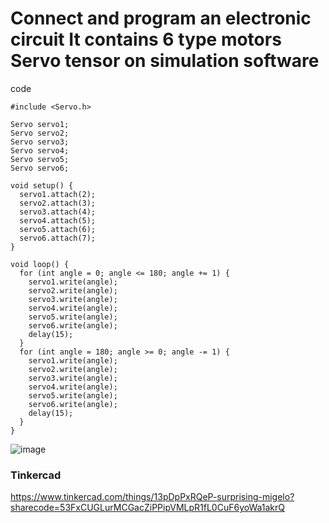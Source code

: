 # Connect and program an electronic circuit It contains 6 type motors Servo tensor on simulation software

















code
```
#include <Servo.h>

Servo servo1;
Servo servo2;
Servo servo3;
Servo servo4;
Servo servo5;
Servo servo6;

void setup() {
  servo1.attach(2);
  servo2.attach(3);  
  servo3.attach(4);  
  servo4.attach(5); 
  servo5.attach(6);
  servo6.attach(7); 
}

void loop() {
  for (int angle = 0; angle <= 180; angle += 1) {
    servo1.write(angle);
    servo2.write(angle);
    servo3.write(angle);
    servo4.write(angle);
    servo5.write(angle);
    servo6.write(angle);
    delay(15);
  }
  for (int angle = 180; angle >= 0; angle -= 1) {
    servo1.write(angle);
    servo2.write(angle);
    servo3.write(angle);
    servo4.write(angle);
    servo5.write(angle);
    servo6.write(angle);
    delay(15); 
  }
}
```


![image](https://github.com/EngMahmoud2/Electronics-engineering-tasks2/assets/174360973/7c9822d4-4854-48ff-b2c9-84af29b9b6f6)

### Tinkercad
https://www.tinkercad.com/things/13pDpPxRQeP-surprising-migelo?sharecode=53FxCUGLurMCGacZiPPipVMLpR1fL0CuF6yoWa1akrQ
